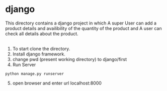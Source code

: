 # django
This directory contains a django project in which A super User can add a product details and availibility of the quantity 
of the product and A user can check all details about the product.
<br/><br/>

1) To start clone the directory.<br/>
2) Install django framework.<br/>
3) change pwd (present working directory) to django/first<br/> 
4) Run Server <br/>

``` 
python manage.py runserver
```
5) open browser and enter url localhost:8000


